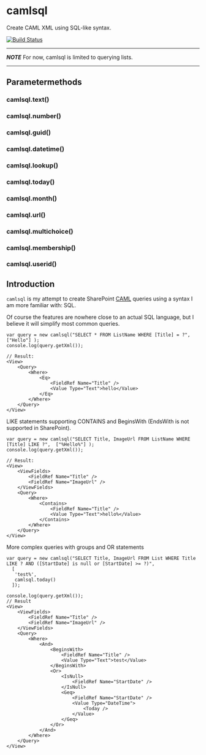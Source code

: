 # camlsql

Create CAML XML using SQL-like syntax. 

[![Build Status](https://travis-ci.org/dlid/camlsql-js.svg?branch=master)](https://travis-ci.org/dlid/camlsql-js)

-------

***NOTE*** For now, camlsql is limited to querying lists.

------

## Parametermethods
### camlsql.text()
### camlsql.number()
### camlsql.guid()
### camlsql.datetime()
### camlsql.lookup()
### camlsql.today()
### camlsql.month()
### camlsql.url()
### camlsql.multichoice()
### camlsql.membership()
### camlsql.userid()

## Introduction

`camlsql` is my attempt to create SharePoint [CAML](https://msdn.microsoft.com/en-us/library/office/ms426449.aspx) queries using a syntax I am more familiar with: SQL.

Of course the features are nowhere close to an actual SQL language, but I believe it will simplify most common queries.

```
var query = new camlsql("SELECT * FROM ListName WHERE [Title] = ?",  ["Hello"] );
console.log(query.getXml());

// Result:
<View>
    <Query>
        <Where>
            <Eq>
                <FieldRef Name="Title" />
                <Value Type="Text">hello</Value>
            </Eq>
        </Where>
    </Query>
</View> 
```

LIKE statements supporting CONTAINS and BeginsWith (EndsWith is not supported in SharePoint).

```
var query = new camlsql("SELECT Title, ImageUrl FROM ListName WHERE [Title] LIKE ?",  ["%Hello%"] );
console.log(query.getXml());

// Result:
<View>
    <ViewFields>
        <FieldRef Name="Title" />
        <FieldRef Name="ImageUrl" />
    </ViewFields>
    <Query>
        <Where>
            <Contains>
                <FieldRef Name="Title" />
                <Value Type="Text">hello%</Value>
            </Contains>
        </Where>
    </Query>
</View> 
```

More complex queries with groups and OR statements

```
var query = new camlsql("SELECT Title, ImageUrl FROM List WHERE Title LIKE ? AND ([StartDate] is null or [StartDate] >= ?)", 
  [
   'test%', 
   camlsql.today()
  ]);

console.log(query.getXml());
// Result
<View>
    <ViewFields>
        <FieldRef Name="Title" />
        <FieldRef Name="ImageUrl" />
    </ViewFields>
    <Query>
        <Where>
            <And>
                <BeginsWith>
                    <FieldRef Name="Title" />
                    <Value Type="Text">test</Value>
                </BeginsWith>
                <Or>
                    <IsNull>
                        <FieldRef Name="StartDate" />
                    </IsNull>
                    <Geq>
                        <FieldRef Name="StartDate" />
                        <Value Type="DateTime">
                            <Today />
                        </Value>
                    </Geq>
                </Or>
            </And>
        </Where>
    </Query>
</View> 
```
